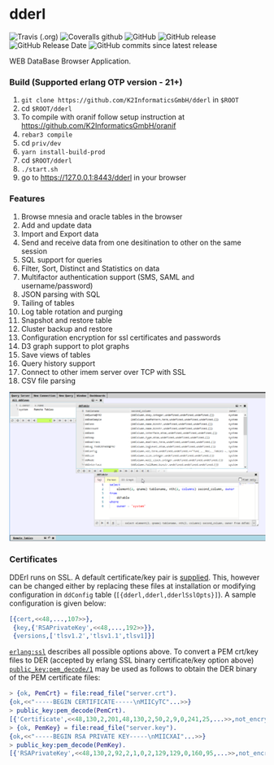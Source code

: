 dderl
=====

![Travis (.org)](https://img.shields.io/travis/K2InformaticsGmbH/dderl.svg)
![Coveralls github](https://img.shields.io/coveralls/github/K2InformaticsGmbH/dderl.svg)
![GitHub](https://img.shields.io/github/license/K2InformaticsGmbH/dderl.svg)
![GitHub release](https://img.shields.io/github/release/K2InformaticsGmbH/dderl.svg)
![GitHub Release Date](https://img.shields.io/github/release-date/K2InformaticsGmbH/dderl.svg)
![GitHub commits since latest release](https://img.shields.io/github/commits-since/K2InformaticsGmbH/dderl/3.7.2.svg)

WEB DataBase Browser Application.

### Build (Supported erlang OTP version - 21+)

1. `git clone https://github.com/K2InformaticsGmbH/dderl` in `$ROOT`
1. cd `$ROOT/dderl`
1. To compile with oranif follow setup instruction at https://github.com/K2InformaticsGmbH/oranif
1. `rebar3 compile`
1. cd `priv/dev`
1. `yarn install-build-prod`
1. cd `$ROOT/dderl`
1. `./start.sh`
1. go to https://127.0.0.1:8443/dderl in your browser

### Features

1. Browse mnesia and oracle tables in the browser
2. Add and update data
3. Import and Export data
4. Send and receive data from one desitination to other on the same session
5. SQL support for queries
6. Filter, Sort, Distinct and Statistics on data
7. Multifactor authentication support (SMS, SAML and username/password)
8. JSON parsing with SQL 
9. Tailing of tables 
10. Log table rotation and purging
11. Snapshot and restore table
12. Cluster backup and restore
13. Configuration encryption for ssl certificates and passwords
14. D3 graph support to plot graphs
15. Save views of tables 
16. Query history support
17. Connect to other imem server over TCP with SSL
18. CSV file parsing

![screenshot](https://github.com/K2InformaticsGmbH/dderl/blob/master/docs/dderl_screenshot.png)

### Certificates
DDErl runs on SSL. A default certificate/key pair is [supplied](https://github.com/k2informatics/dderl/tree/master/priv/certs). This, however can be changed either by replacing these files at installation or modifying configuration in `ddConfig` table (`[{dderl,dderl,dderlSslOpts}]`). A sample configuration is given below:
```erlang
[{cert,<<48,...,107>>},
 {key,{'RSAPrivateKey',<<48,...,192>>}},
 {versions,['tlsv1.2','tlsv1.1',tlsv1]}]
```
[`erlang:ssl`](http://erlang.org/doc/man/ssl.html) describes all possible options above.
To convert a PEM crt/key files to DER (accepted by erlang SSL binary certificate/key option above) [`public_key:pem_decode/1`](http://www.erlang.org/doc/man/public_key.html#pem_decode-1) may be used as follows to obtain the DER binary of the PEM certificate files:
```erlang
> {ok, PemCrt} = file:read_file("server.crt").
{ok,<<"-----BEGIN CERTIFICATE-----\nMIICyTC"...>>}
> public_key:pem_decode(PemCrt).
[{'Certificate',<<48,130,2,201,48,130,2,50,2,9,0,241,25,...>>,not_encrypted}]
> {ok, PemKey} = file:read_file("server.key").
{ok,<<"-----BEGIN RSA PRIVATE KEY-----\nMIICXAI"...>>}
> public_key:pem_decode(PemKey).              
[{'RSAPrivateKey',<<48,130,2,92,2,1,0,2,129,129,0,160,95,...>>,not_encrypted}]
```
